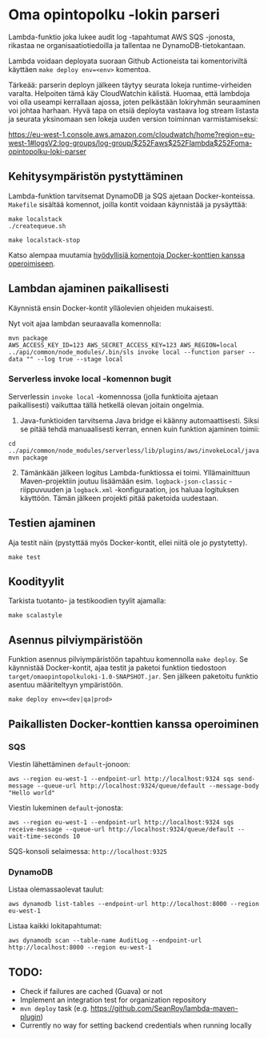 # Oma opintopolku -lokin parseri

Lambda-funktio joka lukee audit log -tapahtumat AWS SQS -jonosta, rikastaa ne organisaatiotiedoilla ja tallentaa ne DynamoDB-tietokantaan.

Lambda voidaan deployata suoraan Github Actioneista tai komentoriviltä käyttäen `make deploy env=<env>` komentoa.

Tärkeää: parserin deployn jälkeen täytyy seurata lokeja runtime-virheiden varalta. Helpoiten tämä käy CloudWatchin kälistä.
Huomaa, että lambdoja voi olla useampi kerrallaan ajossa, joten pelkästään lokiryhmän seuraaminen voi johtaa harhaan.
Hyvä tapa on etsiä deployta vastaava log stream listasta ja seurata yksinomaan sen lokeja uuden version toiminnan varmistamiseksi:

https://eu-west-1.console.aws.amazon.com/cloudwatch/home?region=eu-west-1#logsV2:log-groups/log-group/$252Faws$252Flambda$252Foma-opintopolku-loki-parser

## Kehitysympäristön pystyttäminen

Lambda-funktion tarvitsemat DynamoDB ja SQS ajetaan Docker-konteissa. `Makefile` sisältää komennot, joilla kontit voidaan käynnistää ja pysäyttää:

``` shell
make localstack
./createqueue.sh

make localstack-stop
```

Katso alempaa muutamia [hyödyllisiä komentoja Docker-konttien kanssa operoimiseen](#paikallisten-docker-konttien-kanssa-operoiminen).

## Lambdan ajaminen paikallisesti

Käynnistä ensin Docker-kontit ylläolevien ohjeiden mukaisesti.

Nyt voit ajaa lambdan seuraavalla komennolla:

```shell
mvn package
AWS_ACCESS_KEY_ID=123 AWS_SECRET_ACCESS_KEY=123 AWS_REGION=local ../api/common/node_modules/.bin/sls invoke local --function parser --data "" --log true --stage local
```

### Serverless invoke local -komennon bugit

Serverlessin `invoke local` -komennossa (jolla funktioita ajetaan paikallisesti) vaikuttaa tällä hetkellä olevan joitain ongelmia.

1. Java-funktioiden tarvitsema Java bridge ei käänny automaattisesti. Siksi se pitää tehdä manuaalisesti kerran, ennen kuin funktion ajaminen toimii:

```shell
cd ../api/common/node_modules/serverless/lib/plugins/aws/invokeLocal/java
mvn package
```

2. Tämänkään jälkeen logitus Lambda-funktiossa ei toimi. Yllämainittuun Maven-projektiin joutuu lisäämään esim. `logback-json-classic` -riippuvuuden ja `logback.xml` -konfiguraation, jos haluaa logituksen käyttöön. Tämän jälkeen projekti pitää paketoida uudestaan.

## Testien ajaminen

Aja testit näin (pystyttää myös Docker-kontit, ellei niitä ole jo pystytetty).

```shell
make test
```

## Koodityylit

Tarkista tuotanto- ja testikoodien tyylit ajamalla:

```shell
make scalastyle
```

## Asennus pilviympäristöön

Funktion asennus pilviympäristöön tapahtuu komennolla `make deploy`. Se käynnistää Docker-kontit, ajaa testit ja paketoi funktion tiedostoon `target/omaopintopolkuloki-1.0-SNAPSHOT.jar`. Sen jälkeen paketoitu funktio asentuu määriteltyyn ympäristöön.

```shell
make deploy env=<dev|qa|prod>
```

## Paikallisten Docker-konttien kanssa operoiminen

### SQS

Viestin lähettäminen `default`-jonoon:

```shell
aws --region eu-west-1 --endpoint-url http://localhost:9324 sqs send-message --queue-url http://localhost:9324/queue/default --message-body "Hello world"
```

Viestin lukeminen `default`-jonosta:

```shell
aws --region eu-west-1 --endpoint-url http://localhost:9324 sqs receive-message --queue-url http://localhost:9324/queue/default --wait-time-seconds 10
```

SQS-konsoli selaimessa: `http://localhost:9325`

### DynamoDB

Listaa olemassaolevat taulut:

```shell
aws dynamodb list-tables --endpoint-url http://localhost:8000 --region eu-west-1
```

Listaa kaikki lokitapahtumat:
```shell
aws dynamodb scan --table-name AuditLog --endpoint-url http://localhost:8000 --region eu-west-1
```



## TODO:

   * Check if failures are cached (Guava) or not
   * Implement an integration test for organization repository
   * `mvn deploy` task (e.g. https://github.com/SeanRoy/lambda-maven-plugin)
   * Currently no way for setting backend credentials when running locally
